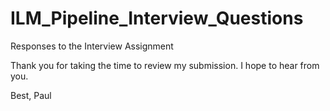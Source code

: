 # ILM_Pipeline_Interview_Questions
Responses to the Interview Assignment

Thank you for taking the time to review my submission. I hope to hear from you.

Best,
Paul
